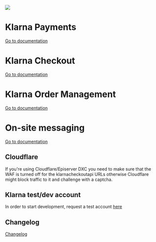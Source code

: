 ![](http://tc.geta.no/app/rest/builds/buildType:(id:Demo_Klarna_00ci),branch:master/statusIcon)

# Klarna Payments

[Go to documentation](src/Klarna.Payments/README.md)

# Klarna Checkout

[Go to documentation](src/Klarna.Checkout/README.md)

# Klarna Order Management

[Go to documentation](src/Klarna.OrderManagement/README.md)

# On-site messaging

[Go to documentation](docs/onsite-messaging.md)

## Cloudflare

If you're using Cloudflare/Episerver DXC you need to make sure that the WAF is turned off for the klarnacheckoutapi URLs otherwise Cloudflare might block traffic to it and challenge with a captcha.

## Klarna test/dev account

In order to start development, request a test account [here](https://docs.klarna.com/resources/test-environment/)

## Changelog

[Changelog](CHANGELOG.md)
